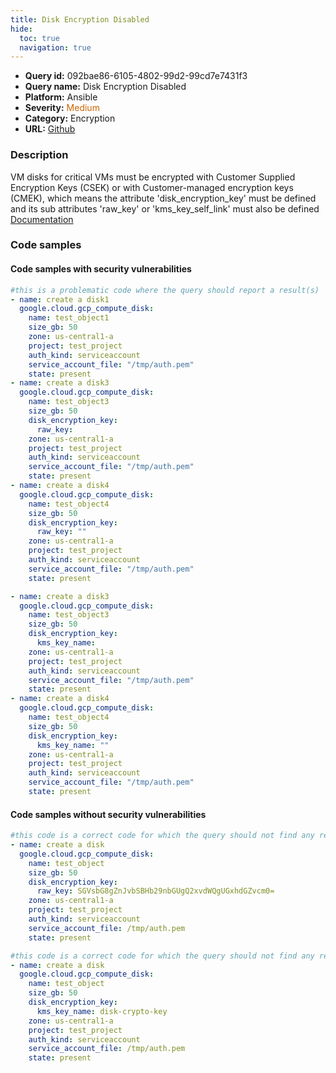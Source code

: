 ```yaml
---
title: Disk Encryption Disabled
hide:
  toc: true
  navigation: true
---
```


<style>
  .highlight .hll {
    background-color: #ff171742;
  }
  .md-content {
    max-width: 1100px;
    margin: 0 auto;
  }
</style>

-   **Query id:** 092bae86-6105-4802-99d2-99cd7e7431f3
-   **Query name:** Disk Encryption Disabled
-   **Platform:** Ansible
-   **Severity:** <span style="color:#C60">Medium</span>
-   **Category:** Encryption
-   **URL:** [Github](https://github.com/Checkmarx/kics/tree/master/assets/queries/ansible/gcp/disk_encryption_disabled)

### Description
VM disks for critical VMs must be encrypted with Customer Supplied Encryption Keys (CSEK) or with Customer-managed encryption keys (CMEK), which means the attribute 'disk_encryption_key' must be defined and its sub attributes 'raw_key' or 'kms_key_self_link' must also be defined<br>
[Documentation](https://docs.ansible.com/ansible/latest/collections/google/cloud/gcp_compute_disk_module.html)

### Code samples
#### Code samples with security vulnerabilities
```yaml title="Postitive test num. 1 - yaml file" hl_lines="27 3 15"
#this is a problematic code where the query should report a result(s)
- name: create a disk1
  google.cloud.gcp_compute_disk:
    name: test_object1
    size_gb: 50
    zone: us-central1-a
    project: test_project
    auth_kind: serviceaccount
    service_account_file: "/tmp/auth.pem"
    state: present
- name: create a disk3
  google.cloud.gcp_compute_disk:
    name: test_object3
    size_gb: 50
    disk_encryption_key:
      raw_key:
    zone: us-central1-a
    project: test_project
    auth_kind: serviceaccount
    service_account_file: "/tmp/auth.pem"
    state: present
- name: create a disk4
  google.cloud.gcp_compute_disk:
    name: test_object4
    size_gb: 50
    disk_encryption_key:
      raw_key: ""
    zone: us-central1-a
    project: test_project
    auth_kind: serviceaccount
    service_account_file: "/tmp/auth.pem"
    state: present

```
```yaml title="Postitive test num. 2 - yaml file" hl_lines="17 5"
- name: create a disk3
  google.cloud.gcp_compute_disk:
    name: test_object3
    size_gb: 50
    disk_encryption_key:
      kms_key_name:
    zone: us-central1-a
    project: test_project
    auth_kind: serviceaccount
    service_account_file: "/tmp/auth.pem"
    state: present
- name: create a disk4
  google.cloud.gcp_compute_disk:
    name: test_object4
    size_gb: 50
    disk_encryption_key:
      kms_key_name: ""
    zone: us-central1-a
    project: test_project
    auth_kind: serviceaccount
    service_account_file: "/tmp/auth.pem"
    state: present

```


#### Code samples without security vulnerabilities
```yaml title="Negative test num. 1 - yaml file"
#this code is a correct code for which the query should not find any result
- name: create a disk
  google.cloud.gcp_compute_disk:
    name: test_object
    size_gb: 50
    disk_encryption_key:
      raw_key: SGVsbG8gZnJvbSBHb29nbGUgQ2xvdWQgUGxhdGZvcm0=
    zone: us-central1-a
    project: test_project
    auth_kind: serviceaccount
    service_account_file: /tmp/auth.pem
    state: present

```
```yaml title="Negative test num. 2 - yaml file"
#this code is a correct code for which the query should not find any result
- name: create a disk
  google.cloud.gcp_compute_disk:
    name: test_object
    size_gb: 50
    disk_encryption_key:
      kms_key_name: disk-crypto-key
    zone: us-central1-a
    project: test_project
    auth_kind: serviceaccount
    service_account_file: /tmp/auth.pem
    state: present

```
